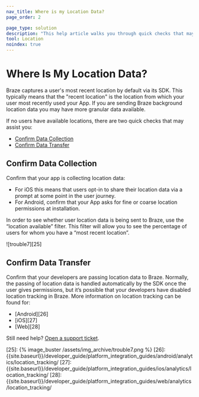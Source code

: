 ```yaml
---
nav_title: Where is my Location Data?
page_order: 2

page_type: solution
description: "This help article walks you through quick checks that may assist you if no users have available locations."
tool: Location
noindex: true
---
```


# Where Is My Location Data?

Braze captures a user's most recent location by default via its SDK. This typically means that the "recent location" is the location from which your user most recently used your App. If you are sending Braze background location data you may have more granular data available.

If no users have available locations, there are two quick checks that may assist you:

* [Confirm Data Collection](#confirm-data-collection)
* [Confirm Data Transfer](#confirm-data-transfer)

## Confirm Data Collection

Confirm that your app is collecting location data:

- For iOS this means that users opt-in to share their location data via a prompt at some point in the user journey. 
- For Android, confirm that your App asks for fine or coarse location permissions at installation.

In order to see whether user location data is being sent to Braze, use the “location available” filter. This filter will allow you to see the percentage of users for whom you have a “most recent location”.

![trouble7][25]

## Confirm Data Transfer

Confirm that your developers are passing location data to Braze. Normally, the passing of location data is handled automatically by the SDK once the user gives permissions, but it’s possible that your developers have disabled location tracking in Braze. More information on location tracking can be found for:
- [Android][26]
- [iOS][27]
- [Web][28]

Still need help? [Open a support ticket]({{site.baseurl}}/support_contact/).

[25]: {% image_buster /assets/img_archive/trouble7.png %}
[26]: {{site.baseurl}}/developer_guide/platform_integration_guides/android/analytics/location_tracking/
[27]: {{site.baseurl}}/developer_guide/platform_integration_guides/ios/analytics/location_tracking/
[28]: {{site.baseurl}}/developer_guide/platform_integration_guides/web/analytics/location_tracking/
